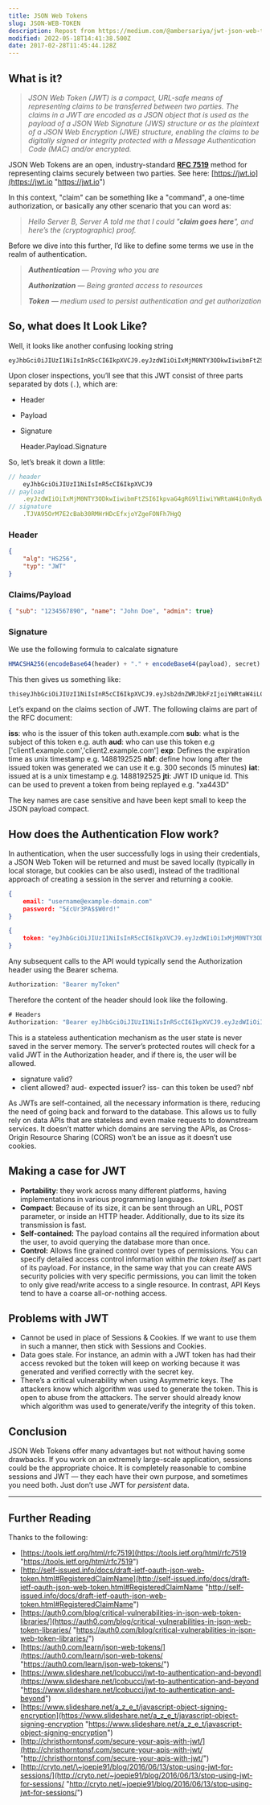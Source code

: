 ```yaml
---
title: JSON Web Tokens
slug: JSON-WEB-TOKEN
description: Repost from https://medium.com/@ambersariya/jwt-json-web-token-cd90ef7a7a66
modified: 2022-05-18T14:41:38.500Z
date: 2017-02-28T11:45:44.128Z
---
```


## What is it?

> _JSON Web Token (JWT) is a compact, URL-safe means of representing claims to be transferred between two parties. The claims in a JWT are encoded as a JSON object that is used as the payload of a JSON Web Signature (JWS) structure or as the plaintext of a JSON Web Encryption (JWE) structure, enabling the claims to be digitally signed or integrity protected with a Message Authentication Code (MAC) and/or encrypted._

JSON Web Tokens are an open, industry-standard [**RFC 7519**](https://tools.ietf.org/html/rfc7519) method for representing claims securely between two parties. See here: [https://jwt.io](https://jwt.io "https://jwt.io")

<!--truncate-->

In this context, "claim" can be something like a "command", a one-time authorization, or basically any other scenario that you can word as:

> _Hello Server B, Server A told me that I could "**claim goes here**", and here’s the (cryptographic) proof._

Before we dive into this further, I’d like to define some terms we use in the realm of authentication.

> **_Authentication_** _— Proving who you are_
>
> **_Authorization_** _— Being granted access to resources_
>
> **_Token_** _— medium used to persist authentication and get authorization_

## So, what does It Look Like?

Well, it looks like another confusing looking string

    eyJhbGciOiJIUzI1NiIsInR5cCI6IkpXVCJ9.eyJzdWIiOiIxMjM0NTY3ODkwIiwibmFtZSI6IkpvaG4gRG9lIiwiYWRtaW4iOnRydWV9.TJVA95OrM7E2cBab30RMHrHDcEfxjoYZgeFONFh7HgQ

Upon closer inspections, you’ll see that this JWT consist of three parts separated by dots (`.`), which are:

- Header
- Payload
- Signature

    Header.Payload.Signature

So, let’s break it down a little:

```js
// header
    eyJhbGciOiJIUzI1NiIsInR5cCI6IkpXVCJ9
// payload
    .eyJzdWIiOiIxMjM0NTY3ODkwIiwibmFtZSI6IkpvaG4gRG9lIiwiYWRtaW4iOnRydWV9
// signature
    .TJVA95OrM7E2cBab30RMHrHDcEfxjoYZgeFONFh7HgQ
```

### Header


```json title="HS256 indicates that this token is signed using HMAC-SHA256."
{
    "alg": "HS256",
    "typ": "JWT"
}
```

### Claims/Payload

```json title="The payload contains the claims that we wish to make"
{ "sub": "1234567890", "name": "John Doe", "admin": true}
```

### Signature

We use the following formula to calcalate signature

```js
HMACSHA256(encodeBase64(header) + "." + encodeBase64(payload), secret)
```

This then gives us something like:

```
thiseyJhbGciOiJIUzI1NiIsInR5cCI6IkpXVCJ9.eyJsb2dnZWRJbkFzIjoiYWRtaW4iLCJpYXQiOjE0MjI3Nzk2Mzh9.gzSraSYS8EXBxLN_oWnFSRgCzcmJmMjLiuyu5CSpyHI
```

Let’s expand on the claims section of JWT. The following claims are part of the RFC document:

**iss**: who is the issuer of this token auth.example.com
**sub**: what is the subject of this token e.g. auth
**aud**: who can use this token e.g ['client1.example.com','client2.example.com']
**exp**: Defines the expiration time as unix timestamp e.g. 1488192525
**nbf**: define how long after the issued token was generated we can use it e.g. 300 seconds (5 minutes)
**iat**: issued at is a unix timestamp e.g. 1488192525
**jti**: JWT ID unique id. This can be used to prevent a token from being replayed e.g. "xa443D"

The key names are case sensitive and have been kept small to keep the JSON payload compact.

## How does the Authentication Flow work?

In authentication, when the user successfully logs in using their credentials, a JSON Web Token will be returned and must be saved locally (typically in local storage, but cookies can be also used), instead of the traditional approach of creating a session in the server and returning a cookie.

```json title="POST /login"
{
    email: "username@example-domain.com"
    password: "5£cUr3PA$$W0rd!"
}
```

```json title="Response 201 Created"
{
    token: "eyJhbGciOiJIUzI1NiIsInR5cCI6IkpXVCJ9.eyJzdWIiOiIxMjM0NTY3ODkwIiwibmFtZSI6IkpvaG4gRG9lIiwiYWRtaW4iOnRydWV9.TJVA95OrM7E2cBab30RMHrHDcEfxjoYZgeFONFh7HgQ"
}
```

Any subsequent calls to the API would typically send the Authorization header using the Bearer schema.

```js
Authorization: "Bearer myToken"
```

Therefore the content of the header should look like the following.

```js title="GET /"
# Headers
Authorization: "Bearer eyJhbGciOiJIUzI1NiIsInR5cCI6IkpXVCJ9.eyJzdWIiOiIxMjM0NTY3ODkwIiwibmFtZSI6IkpvaG4gRG9lIiwiYWRtaW4iOnRydWV9.TJVA95OrM7E2cBab30RMHrHDcEfxjoYZgeFONFh7HgQ"
```

This is a stateless authentication mechanism as the user state is never saved in the server memory. The server’s protected routes will check for a valid JWT in the Authorization header, and if there is, the user will be allowed.

- signature valid?
- client allowed? aud- expected issuer? iss- can this token be used? nbf

As JWTs are self-contained, all the necessary information is there, reducing the need of going back and forward to the database. This allows us to fully rely on data APIs that are stateless and even make requests to downstream services. It doesn’t matter which domains are serving the APIs, as Cross-Origin Resource Sharing (CORS) won’t be an issue as it doesn’t use cookies.

## Making a case for JWT

- **Portability**: they work across many different platforms, having implementations in various programming languages.
- **Compact**: Because of its size, it can be sent through an URL, POST parameter, or inside an HTTP header. Additionally, due to its size its transmission is fast.
- **Self-contained:** The payload contains all the required information about the user, to avoid querying the database more than once.
- **Control:** Allows fine grained control over types of permissions. You can specify detailed access control information within _the token itself_ as part of its payload. For instance, in the same way that you can create AWS security policies with very specific permissions, you can limit the token to only give read/write access to a single resource. In contrast, API Keys tend to have a coarse all-or-nothing access.

## Problems with JWT

- Cannot be used in place of Sessions & Cookies. If we want to use them in such a manner, then stick with Sessions and Cookies.
- Data goes stale. For instance, an admin with a JWT token has had their access revoked but the token will keep on working because it was generated and verified correctly with the secret key.
- There’s a critical vulnerability when using Asymmetric keys. The attackers know which algorithm was used to generate the token. This is open to abuse from the attackers. The server should already know which algorithm was used to generate/verify the integrity of this token.

## Conclusion

JSON Web Tokens offer many advantages but not without having some drawbacks. If you work on an extremely large-scale application, sessions could be the appropriate choice. It is completely reasonable to combine sessions and JWT — they each have their own purpose, and sometimes you need both. Just don’t use JWT for _persistent_ data.

---

## Further Reading

Thanks to the following:

- [https://tools.ietf.org/html/rfc7519](https://tools.ietf.org/html/rfc7519 "https://tools.ietf.org/html/rfc7519")
- [http://self-issued.info/docs/draft-ietf-oauth-json-web-token.html#RegisteredClaimName](http://self-issued.info/docs/draft-ietf-oauth-json-web-token.html#RegisteredClaimName "http://self-issued.info/docs/draft-ietf-oauth-json-web-token.html#RegisteredClaimName")
- [https://auth0.com/blog/critical-vulnerabilities-in-json-web-token-libraries/](https://auth0.com/blog/critical-vulnerabilities-in-json-web-token-libraries/ "https://auth0.com/blog/critical-vulnerabilities-in-json-web-token-libraries/")
- [https://auth0.com/learn/json-web-tokens/](https://auth0.com/learn/json-web-tokens/ "https://auth0.com/learn/json-web-tokens/")
- [https://www.slideshare.net/lcobucci/jwt-to-authentication-and-beyond](https://www.slideshare.net/lcobucci/jwt-to-authentication-and-beyond "https://www.slideshare.net/lcobucci/jwt-to-authentication-and-beyond")
- [https://www.slideshare.net/a_z_e_t/javascript-object-signing-encryption](https://www.slideshare.net/a_z_e_t/javascript-object-signing-encryption "https://www.slideshare.net/a_z_e_t/javascript-object-signing-encryption")
- [http://christhorntonsf.com/secure-your-apis-with-jwt/](http://christhorntonsf.com/secure-your-apis-with-jwt/ "http://christhorntonsf.com/secure-your-apis-with-jwt/")
- [http://cryto.net/\~joepie91/blog/2016/06/13/stop-using-jwt-for-sessions/](http://cryto.net/~joepie91/blog/2016/06/13/stop-using-jwt-for-sessions/ "http://cryto.net/~joepie91/blog/2016/06/13/stop-using-jwt-for-sessions/")
